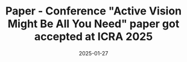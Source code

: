---
title: >-
    <span class="badge badge-pill badge-paper">Paper - Conference</span> <b>"Active Vision Might Be All You Need"</b> paper got accepted at <span class="usa-color"><b>ICRA 2025</b></span>
date: 2025-01-27
---